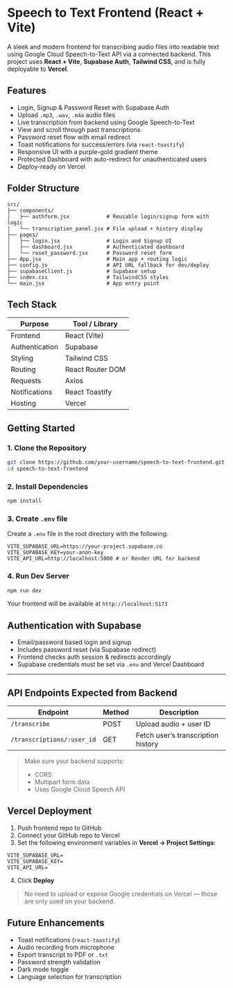 # Speech to Text Frontend (React + Vite)

A sleek and modern frontend for transcribing audio files into readable text using Google Cloud Speech-to-Text API via a connected backend. This project uses **React + Vite**, **Supabase Auth**, **Tailwind CSS**, and is fully deployable to **Vercel**.

## Features

* Login, Signup & Password Reset with Supabase Auth
* Upload `.mp3`, `.wav`, `.m4a` audio files
* Live transcription from backend using Google Speech-to-Text
* View and scroll through past transcriptions
* Password reset flow with email redirect
* Toast notifications for success/errors (via `react-toastify`)
* Responsive UI with a purple-gold gradient theme
* Protected Dashboard with auto-redirect for unauthenticated users
* Deploy-ready on Vercel


## Folder Structure

```
src/
├── components/
│   ├── authform.jsx            # Reusable login/signup form with logic
│   └── transcription_panel.jsx # File upload + history display
├── pages/
│   ├── login.jsx               # Login and Signup UI
│   ├── dashboard.jsx           # Authenticated dashboard
│   └── reset_password.jsx      # Password reset form
├── App.jsx                     # Main app + routing logic
├── config.js                   # API URL fallback for dev/deploy
├── supabaseClient.js           # Supabase setup
├── index.css                   # TailwindCSS styles
└── main.jsx                    # App entry point
```


## Tech Stack

| Purpose        | Tool / Library   |
| -------------- | ---------------- |
| Frontend       | React (Vite)     |
| Authentication | Supabase         |
| Styling        | Tailwind CSS     |
| Routing        | React Router DOM |
| Requests       | Axios            |
| Notifications  | React Toastify   |
| Hosting        | Vercel           |


## Getting Started

### 1. Clone the Repository

```bash
git clone https://github.com/your-username/speech-to-text-frontend.git
cd speech-to-text-frontend
```

### 2. Install Dependencies

```bash
npm install
```

### 3. Create `.env` file

Create a `.env` file in the root directory with the following:

```env
VITE_SUPABASE_URL=https://your-project.supabase.co
VITE_SUPABASE_KEY=your-anon-key
VITE_API_URL=http://localhost:5000 # or Render URL for backend
```

### 4. Run Dev Server

```bash
npm run dev
```

Your frontend will be available at `http://localhost:5173`


## Authentication with Supabase

* Email/password based login and signup
* Includes password reset (via Supabase redirect)
* Frontend checks auth session & redirects accordingly
* Supabase credentials must be set via `.env` and Vercel Dashboard

---

## API Endpoints Expected from Backend

| Endpoint                   | Method | Description                        |
| -------------------------- | ------ | ---------------------------------- |
| `/transcribe`              | POST   | Upload audio + user ID             |
| `/transcriptions/:user_id` | GET    | Fetch user’s transcription history |

> Make sure your backend supports:
>
> * CORS
> * Multipart form data
> * Uses Google Cloud Speech API


## Vercel Deployment

1. Push frontend repo to GitHub
2. Connect your GitHub repo to Vercel
3. Set the following environment variables in **Vercel → Project Settings**:

```env
VITE_SUPABASE_URL=
VITE_SUPABASE_KEY=
VITE_API_URL=
```

4. Click **Deploy**

> No need to upload or expose Google credentials on Vercel — those are only used on your backend.


## Future Enhancements

* Toast notifications (`react-toastify`)
* Audio recording from microphone
* Export transcript to PDF or `.txt`
* Password strength validation
* Dark mode toggle
* Language selection for transcription

